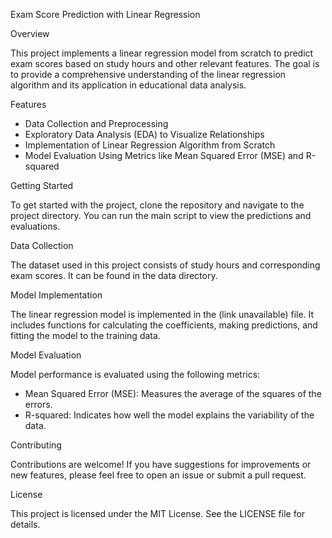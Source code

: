 Exam Score Prediction with Linear Regression


Overview

This project implements a linear regression model from scratch to predict exam scores based on study hours and other relevant features. The goal is to provide a comprehensive understanding of the linear regression algorithm and its application in educational data analysis.


Features

- Data Collection and Preprocessing
- Exploratory Data Analysis (EDA) to Visualize Relationships
- Implementation of Linear Regression Algorithm from Scratch
- Model Evaluation Using Metrics like Mean Squared Error (MSE) and R-squared


Getting Started

To get started with the project, clone the repository and navigate to the project directory. You can run the main script to view the predictions and evaluations.


Data Collection

The dataset used in this project consists of study hours and corresponding exam scores. It can be found in the data directory.


Model Implementation

The linear regression model is implemented in the (link unavailable) file. It includes functions for calculating the coefficients, making predictions, and fitting the model to the training data.


Model Evaluation

Model performance is evaluated using the following metrics:

- Mean Squared Error (MSE): Measures the average of the squares of the errors.
- R-squared: Indicates how well the model explains the variability of the data.


Contributing

Contributions are welcome! If you have suggestions for improvements or new features, please feel free to open an issue or submit a pull request.


License

This project is licensed under the MIT License. See the LICENSE file for details.
